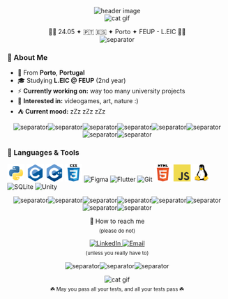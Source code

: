 <p align="center">
  <img src="https://capsule-render.vercel.app/api?type=cylinder&color=a9cf67&height=100&section=header&text=Sara%20García&fontSize=32&fontColor=ffffff&animation=fadeIn" alt="header image"/>
  <br>
  <img src="https://github.com/laratadelmicro/priv/blob/main/output-onlinegiftools.gif?raw=true" alt="cat gif" width="150"/>

</p>

<p align="center">
  🌿🐌 24.05 ✦ 🇵🇹 🇪🇸 ✦ Porto ✦ FEUP - L.EIC 🐌🌿
<br>
 <img src="https://github.com/laratadelmicro/priv/blob/main/Divider_9febac72e7%20(1)%20(1).png" alt="separator" width="100"/>
</p>

### 🌳 About Me

- 🏡 From **Porto**, **Portugal**
- 🎓 Studying **L.EIC @ FEUP** (2nd year)
- ⚡️ **Currently working on:** way too many university projects
- 🦈 **Interested in:** videogames, art, nature :)
- ⛺️ **Current mood:** zZz zZz zZz

<p align="center">
<img src="https://github.com/laratadelmicro/priv/blob/main/Divider_9febac72e7%20(1)%20(1).png" alt="separator" width="100"/><img src="https://github.com/laratadelmicro/priv/blob/main/Divider_9febac72e7%20(1)%20(1).png" alt="separator" width="100"/><img src="https://github.com/laratadelmicro/priv/blob/main/Divider_9febac72e7%20(1)%20(1).png" alt="separator" width="100"/><img src="https://github.com/laratadelmicro/priv/blob/main/Divider_9febac72e7%20(1)%20(1).png" alt="separator" width="100"/><img src="https://github.com/laratadelmicro/priv/blob/main/Divider_9febac72e7%20(1)%20(1).png" alt="separator" width="100"/><img src="https://github.com/laratadelmicro/priv/blob/main/Divider_9febac72e7%20(1)%20(1).png" alt="separator" width="100"/><img src="https://github.com/laratadelmicro/priv/blob/main/Divider_9febac72e7%20(1)%20(1).png" alt="separator" width="100"/><img src="https://github.com/laratadelmicro/priv/blob/main/Divider_9febac72e7%20(1)%20(1).png" alt="separator" width="100"/>
</p>

### 🌻 Languages & Tools

<p align="left">
  <img src="https://raw.githubusercontent.com/devicons/devicon/master/icons/python/python-original.svg" title="Python" alt="Python" width="40" height="40"/>
  <img src="https://raw.githubusercontent.com/devicons/devicon/master/icons/c/c-original.svg" title="C" alt="C" width="40" height="40"/>
  <img src="https://raw.githubusercontent.com/devicons/devicon/master/icons/cplusplus/cplusplus-original.svg" title="C++" alt="C++" width="40" height="40"/>
  <img src="https://raw.githubusercontent.com/devicons/devicon/master/icons/css3/css3-original-wordmark.svg" title="CSS3" alt="CSS3" width="40" height="40"/>
  <img src="https://www.vectorlogo.zone/logos/figma/figma-icon.svg" title="Figma" alt="Figma" width="40" height="40"/>
  <img src="https://www.vectorlogo.zone/logos/flutterio/flutterio-icon.svg" title="Flutter" alt="Flutter" width="40" height="40"/>
  <img src="https://www.vectorlogo.zone/logos/git-scm/git-scm-icon.svg" title="Git" alt="Git" width="40" height="40"/>
  <img src="https://raw.githubusercontent.com/devicons/devicon/master/icons/html5/html5-original-wordmark.svg" title="HTML5" alt="HTML5" width="40" height="40"/>
  <img src="https://raw.githubusercontent.com/devicons/devicon/master/icons/javascript/javascript-original.svg" title="JavaScript" alt="JavaScript" width="40" height="40"/>
  <img src="https://raw.githubusercontent.com/devicons/devicon/master/icons/linux/linux-original.svg" title="Linux" alt="Linux" width="40" height="40"/>
  <img src="https://www.vectorlogo.zone/logos/sqlite/sqlite-icon.svg" title="SQLite" alt="SQLite" width="40" height="40"/>
  <img src="https://www.vectorlogo.zone/logos/unity3d/unity3d-icon.svg" title="Unity" alt="Unity" width="40" height="40"/>
</p>

<p align="center">
<img src="https://github.com/laratadelmicro/priv/blob/main/Divider_9febac72e7%20(1)%20(1).png" alt="separator" width="100"/><img src="https://github.com/laratadelmicro/priv/blob/main/Divider_9febac72e7%20(1)%20(1).png" alt="separator" width="100"/><img src="https://github.com/laratadelmicro/priv/blob/main/Divider_9febac72e7%20(1)%20(1).png" alt="separator" width="100"/><img src="https://github.com/laratadelmicro/priv/blob/main/Divider_9febac72e7%20(1)%20(1).png" alt="separator" width="100"/><img src="https://github.com/laratadelmicro/priv/blob/main/Divider_9febac72e7%20(1)%20(1).png" alt="separator" width="100"/><img src="https://github.com/laratadelmicro/priv/blob/main/Divider_9febac72e7%20(1)%20(1).png" alt="separator" width="100"/><img src="https://github.com/laratadelmicro/priv/blob/main/Divider_9febac72e7%20(1)%20(1).png" alt="separator" width="100"/><img src="https://github.com/laratadelmicro/priv/blob/main/Divider_9febac72e7%20(1)%20(1).png" alt="separator" width="100"/>
</p>

<p align="center">
 📩 How to reach me
  <br>
  <sub align="center">(please do not)</sub>
</p>


<p align="center">
  <a href="https://www.linkedin.com/in/aindanaotenholinkedin/" target="_blank">
    <img src="https://img.shields.io/badge/LinkedIn-Sage%20Green?style=for-the-badge&logo=linkedin&logoColor=white&color=88B04B" alt="LinkedIn"/>
  </a>
  <a href="mailto:up202306877@up.pt">
    <img src="https://img.shields.io/badge/Email-Herbal%20Tea?style=for-the-badge&logo=gmail&logoColor=white&color=B5CDA3" alt="Email"/>
  </a>
  <br>
  <sub align="center">(unless you really have to)</sub>
</p>



<p align="center">
<img src="https://github.com/laratadelmicro/priv/blob/main/Divider_9febac72e7%20(1)%20(1).png" alt="separator" width="100"/><img src="https://github.com/laratadelmicro/priv/blob/main/Divider_9febac72e7%20(1)%20(1).png" alt="separator" width="100"/><img src="https://github.com/laratadelmicro/priv/blob/main/Divider_9febac72e7%20(1)%20(1).png" alt="separator" width="100"/>
</p>

<p align="center">
  <img src="https://github.com/laratadelmicro/gifs/blob/main/so1k2hqjgys81-ezgif.com-cut.gif" alt="cat gif" width="150"/>
  <br>
 <sub align="center">☘️ May you pass all your tests, and all your tests pass ☘️</sub>
</p>


